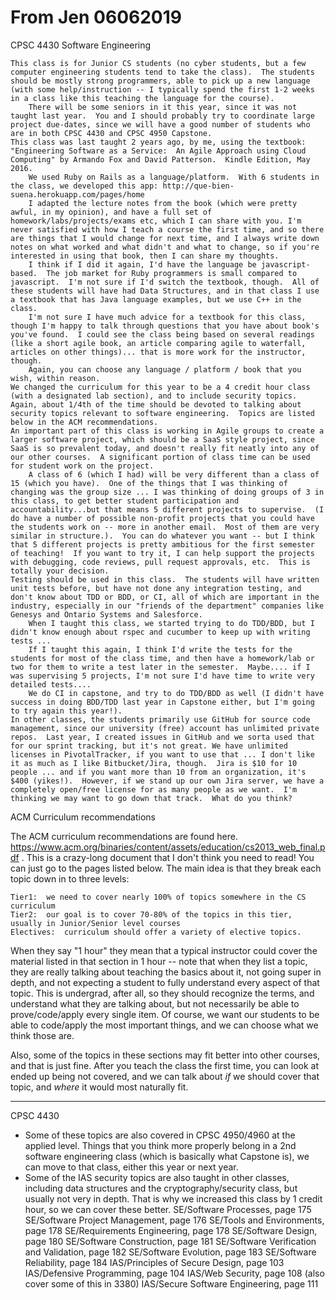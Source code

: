 # From Jen 06062019

CPSC 4430 Software Engineering

    This class is for Junior CS students (no cyber students, but a few computer engineering students tend to take the class).  The students should be mostly strong programmers, able to pick up a new language (with some help/instruction -- I typically spend the first 1-2 weeks in a class like this teaching the language for the course).  
        There will be some seniors in it this year, since it was not taught last year.  You and I should probably try to coordinate large project due-dates, since we will have a good number of students who are in both CPSC 4430 and CPSC 4950 Capstone.
    This class was last taught 2 years ago, by me, using the textbook: "Engineering Software as a Service:  An Agile Approach using Cloud Computing" by Armando Fox and David Patterson.  Kindle Edition, May 2016. 
        We used Ruby on Rails as a language/platform.  With 6 students in the class, we developed this app: http://que-bien-suena.herokuapp.com/pages/home
        I adapted the lecture notes from the book (which were pretty awful, in my opinion), and have a full set of homework/labs/projects/exams etc, which I can share with you. I'm never satisfied with how I teach a course the first time, and so there are things that I would change for next time, and I always write down notes on what worked and what didn't and what to change, so if you're interested in using that book, then I can share my thoughts.
        I think if I did it again, I'd have the language be javascript-based.  The job market for Ruby programmers is small compared to javascript.  I'm not sure if I'd switch the textbook, though.  All of these students will have had Data Structures, and in that class I use a textbook that has Java language examples, but we use C++ in the class.  
        I'm not sure I have much advice for a textbook for this class, though I'm happy to talk through questions that you have about book's you've found.  I could see the class being based on several readings (like a short agile book, an article comparing agile to waterfall, articles on other things)... that is more work for the instructor, though.
        Again, you can choose any language / platform / book that you wish, within reason.
    We changed the curriculum for this year to be a 4 credit hour class (with a designated lab section), and to include security topics.  Again, about 1/4th of the time should be devoted to talking about security topics relevant to software engineering.  Topics are listed below in the ACM recommendations.
    An important part of this class is working in Agile groups to create a larger software project, which should be a SaaS style project, since SaaS is so prevalent today, and doesn't really fit neatly into any of our other courses.  A significant portion of class time can be used for student work on the project.
        A class of 6 (which I had) will be very different than a class of 15 (which you have).  One of the things that I was thinking of changing was the group size ... I was thinking of doing groups of 3 in this class, to get better student participation and accountability...but that means 5 different projects to supervise.  (I do have a number of possible non-profit projects that you could have the students work on -- more in another email.  Most of them are very similar in structure.).  You can do whatever you want -- but I think that 5 different projects is pretty ambitious for the first semester of teaching!  If you want to try it, I can help support the projects with debugging, code reviews, pull request approvals, etc.  This is totally your decision.
    Testing should be used in this class.  The students will have written unit tests before, but have not done any integration testing, and don't know about TDD or BDD, or CI, all of which are important in the industry, especially in our "friends of the department" companies like Genesys and Ontario Systems and Salesforce.  
        When I taught this class, we started trying to do TDD/BDD, but I didn't know enough about rspec and cucumber to keep up with writing tests ... 
        If I taught this again, I think I'd write the tests for the students for most of the class time, and then have a homework/lab or two for them to write a test later in the semester.  Maybe.... if I was supervising 5 projects, I'm not sure I'd have time to write very detailed tests....
        We do CI in capstone, and try to do TDD/BDD as well (I didn't have success in doing BDD/TDD last year in Capstone either, but I'm going to try again this year!).
    In other classes, the students primarily use GitHub for source code management, since our university (free) account has unlimited private repos.  Last year, I created issues in GitHub and we sorta used that for our sprint tracking, but it's not great. We have unlimited licenses in PivotalTracker, if you want to use that ... I don't like it as much as I like Bitbucket/Jira, though.  Jira is $10 for 10 people ... and if you want more than 10 from an organization, it's $400 (yikes!).  However, if we stand up our own Jira server, we have a completely open/free license for as many people as we want.  I'm thinking we may want to go down that track.  What do you think?


ACM Curriculum recommendations

The ACM curriculum recommendations are found here.
https://www.acm.org/binaries/content/assets/education/cs2013_web_final.pdf . This is a crazy-long document that I don't think you need to read!  You can just go to the pages listed below.  The main idea is that they break each topic down in to three levels:

    Tier1:  we need to cover nearly 100% of topics somewhere in the CS curriculum
    Tier2:  our goal is to cover 70-80% of the topics in this tier, usually in Junior/Senior level courses
    Electives:  curriculum should offer a variety of elective topics.

When they say "1 hour" they mean that a typical instructor could cover the material listed in that section in 1 hour -- note that when they list a topic, they are really talking about teaching the basics about it, not going super in depth, and not expecting a student to fully understand every aspect of that topic.  This is undergrad, after all, so they should recognize the terms, and understand what they are talking about, but not necessarily be able to prove/code/apply every single item.  Of course, we want our students to be able to code/apply the most important things, and we can choose what we think those are. 

Also, some of the topics in these sections may fit better into other courses, and that is just fine.  After you teach the class the first time, you can look at ended up being not covered, and we can talk about *if* we should cover that topic, and *where* it would most naturally fit.

----

CPSC 4430
* Some of these topics are also covered in CPSC 4950/4960 at the applied level.  Things that you think more properly belong in a 2nd software engineering class (which is basically what Capstone is), we can move to that class, either this year or next year.
* Some of the IAS security topics are also taught in other classes, including data structures and the cryptography/security class, but usually not very in depth.  That is why we increased this class by 1 credit hour, so we can cover these better.
SE/Software Processes, page 175
SE/Software Project Management, page 176
SE/Tools and Environments, page 178
SE/Requirements Engineering, page 178
SE/Software Design, page 180
SE/Software Construction, page 181
SE/Software Verification and Validation, page 182
SE/Software Evolution, page 183
SE/Software Reliability, page 184
IAS/Principles of Secure Design, page 103
IAS/Defensive Programming, page 104
IAS/Web Security, page 108 (also cover some of this in 3380)
IAS/Secure Software Engineering, page 111
